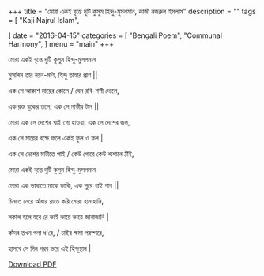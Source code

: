 +++
title = "মোরা একই বৃন্তে দুটি  কুসুম হিন্দু-মুসলমান,   কাজী নজরুল ইসলাম"
description = ""
tags = [
    "Kaji Najrul Islam",
 
]
date = "2016-04-15"
categories = [
    "Bengali Poem",
    "Communal Harmony",
]
menu = "main"
+++


মোরা একই বৃন্তে দুটি  কুসুম হিন্দু-মুসলমান 

মুসলিম  তার নয়ন-মণি, হিন্দু তাহার প্রাণ ||

এক সে আকাশ মায়ের কোলে / যেন রবি-শশী দোলে,

এক রক্ত বুকের তলে, এক সে নাড়ীর টান ||


মোরা এক সে দেশের খাই গো হাওয়া, এক সে দেশের জল,

এক সে মায়ের বক্ষে ফলে একই ফুল ও ফল |

এক সে দেশের মাটীতে পাই / কেউ গোরে কেউ শ্মশানে ঠাঁই,

মোরা একই বৃন্তে দুটি  কুসুম হিন্দু-মুসলমান 



মোরা এক ভাষাতে মাকে ডাকি, এক সুরে গাই গান ||

চিনতে নেরে আঁধার রাতে করি মোরা হানাহানি,

সকাল হলে হবে রে ভাই ভায়ে ভায়ে জানাজানি |

কাঁদব তখন গলা ধ'রে, / চাইব ক্ষমা পরস্পরে,

হাসবে সে দিন গরব ভরে এই হিন্দুস্থান ||


 [Download PDF](/doc/bengali-poem/mora-eki-brinte-duti-kusum.pdf)

